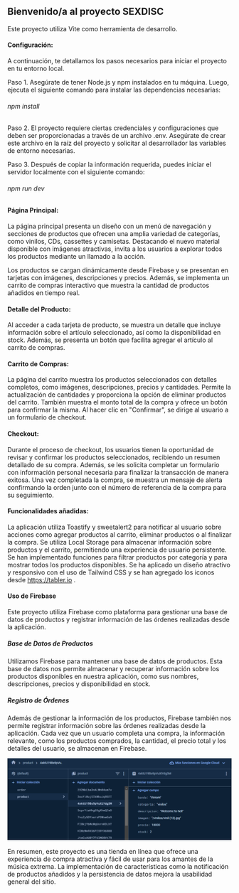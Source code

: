 
## Bienvenido/a al proyecto SEXDISC 

Este proyecto utiliza Vite como herramienta de desarrollo.

#### Configuración:

A continuación, te detallamos los pasos necesarios para iniciar el proyecto en tu entorno local.

Paso 1. Asegúrate de tener Node.js y npm instalados en tu máquina. Luego, ejecuta el siguiente comando para instalar las dependencias necesarias: 

###### npm install

Paso 2. El proyecto requiere ciertas credenciales y configuraciones que deben ser proporcionadas a través de un archivo .env. Asegúrate de crear este archivo en la raíz del proyecto y solicitar al desarrollador las variables de entorno necesarias.

Paso 3. Después de copiar la información requerida, puedes iniciar el servidor localmente con el siguiente comando: 

###### npm run dev


#### Página Principal:

La página principal presenta un diseño con un menú de navegación y secciones de productos que ofrecen una amplia variedad de categorías, como vinilos, CDs, cassettes y camisetas. Destacando el nuevo material disponible con imágenes atractivas, invita a los usuarios a explorar todos los productos mediante un llamado a la acción.

Los productos se cargan dinámicamente desde Firebase y se presentan en tarjetas con imágenes, descripciones y precios. Además, se implementa un carrito de compras interactivo que muestra la cantidad de productos añadidos en tiempo real.





#### Detalle del Producto:

Al acceder a cada tarjeta de producto, se muestra un detalle que incluye información sobre el artículo seleccionado, así como la disponibilidad en stock. Además, se presenta un botón que facilita agregar el artículo al carrito de compras.



#### Carrito de Compras:

La página del carrito muestra los productos seleccionados con detalles completos, como imágenes, descripciones, precios y cantidades. Permite la actualización de cantidades y proporciona la opción de eliminar productos del carrito. También muestra el monto total de la compra y ofrece un botón para confirmar la misma. Al hacer clic en "Confirmar", se dirige al usuario a un formulario de checkout.



#### Checkout:

Durante el proceso de checkout, los usuarios tienen la oportunidad de revisar y confirmar los productos seleccionados, recibiendo un resumen detallado de su compra. Además, se les solicita completar un formulario con información personal necesaria para finalizar la transacción de manera exitosa. Una vez completada la compra, se muestra un mensaje de alerta confirmando la orden junto con el número de referencia de la compra para su seguimiento.



#### Funcionalidades añadidas:

La aplicación utiliza Toastify y sweetalert2 para notificar al usuario sobre acciones como agregar productos al carrito, eliminar productos o al finalizar la compra. Se utiliza Local Storage para almacenar información sobre productos y el carrito, permitiendo una experiencia de usuario persistente. Se han implementado funciones para filtrar productos por categoría y para mostrar todos los productos disponibles. Se ha aplicado un diseño atractivo y responsivo con el uso de Tailwind CSS y se han agregado los iconos desde https://tabler.io .



#### Uso de Firebase

Este proyecto utiliza Firebase como plataforma para gestionar una base de datos de productos y registrar información de las órdenes realizadas desde la aplicación.

##### Base de Datos de Productos

Utilizamos Firebase para mantener una base de datos de productos. Esta base de datos nos permite almacenar y recuperar información sobre los productos disponibles en nuestra aplicación, como sus nombres, descripciones, precios y disponibilidad en stock. 

##### Registro de Órdenes

Además de gestionar la información de los productos, Firebase también nos permite registrar información sobre las órdenes realizadas desde la aplicación. Cada vez que un usuario completa una compra, la información relevante, como los productos comprados, la cantidad, el precio total y los detalles del usuario, se almacenan en Firebase.


![](/public/imgREADME/firebase.png)


En resumen, este proyecto es una tienda en línea que ofrece una experiencia de compra atractiva y fácil de usar para los amantes de la música extrema. La implementación de características como la notificación de productos añadidos y la persistencia de datos mejora la usabilidad general del sitio.

